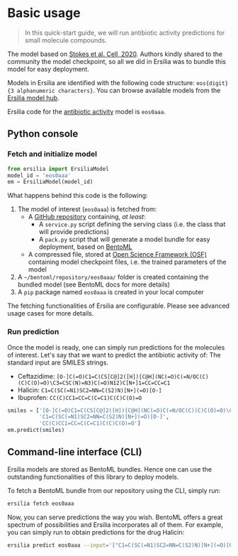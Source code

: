 # Basic usage

> In this quick-start guide, we will run antibiotic activity predictions for small molecule compounds.

The model based on [Stokes et al. Cell, 2020](https://pubmed.ncbi.nlm.nih.gov/32084340/).
Authors kindly shared to the community the model checkpoint, so all we did in Ersilia was to bundle this model for easy deployment.

Models in Ersilia are identified with the following code structure: `eos{digit}{3 alphanumeric characters}`.
You can browse available models from the [Ersilia model hub](https://ersilia-os.github.io/ersilia-hub.github.io/).

Ersilia code for the [antibiotic activity](https://ersilia-os.github.io/ersilia-hub.github.io/first-gemma-post/) model is `eos0aaa`.

## Python console

### Fetch and initialize model

```python
from ersilia import ErsiliaModel
model_id = 'eos0aaa'
em = ErsiliaModel(model_id)
```

What happens behind this code is the following:

1. The model of interest (`eos0aaa`) is fetched from:
    * A [GitHub repository](https://github.com/ersilia-os/eos0aaa) containing, _at least_:
        * A `service.py` script defining the serving class (i.e. the class that will provide predictions)
        * A `pack.py` script that will generate a model bundle for easy deployment, based on [BentoML](https://www.bentoml.ai/)
    * A compressed file, stored at [Open Science Framework (OSF)](https://osf.io/hu3km/) containing model checkpoint files, i.e. the trained parameters of the model
2. A `~/bentoml/repository/eos0aaa/` folder is created containing the bundled model (see BentoML docs for more details)
3. A `pip` package named `eos0aaa` is created in your local computer

The fetching functionalities of Ersilia are configurable. Please see advanced usage cases for more details.

### Run prediction

Once the model is ready, one can simply run predictions for the molecules of interest. Let's say that we want to predict the antibiotic activity of:
The standard input are SMILES strings.

* Ceftazidime: `[O-]C(=O)C1=C(CS[C@]2([H])[C@H](NC(=O)C(=N/OC(C)(C)C(O)=O)\C3=CSC(N)=N3)C(=O)N12)C[N+]1=CC=CC=C1`
* Halicin: `C1=C(SC(=N1)SC2=NN=C(S2)N)[N+](=O)[O-]`
* Ibuprofen: `CC(C)CC1=CC=C(C=C1)C(C)C(O)=O`

```python
smiles = ['[O-]C(=O)C1=C(CS[C@]2([H])[C@H](NC(=O)C(=N/OC(C)(C)C(O)=O)\C3=CSC(N)=N3)C(=O)N12)C[N+]1=CC=CC=C1',
          'C1=C(SC(=N1)SC2=NN=C(S2)N)[N+](=O)[O-]',
          'CC(C)CC1=CC=C(C=C1)C(C)C(O)=O']
em.predict(smiles)
```

## Command-line interface (CLI)

Ersilia models are stored as BentoML bundles. Hence one can use the outstanding functionalities of this library to deploy models.

To fetch a BentoML bundle from our repository using the CLI, simply run:

```bash
ersilia fetch eos0aaa
```

Now, you can serve predictions the way you wish. BentoML offers a great spectrum of possibilities and Ersilia incorporates all of them.
For example, you can simply run to obtain predictions for the drug Halicin:

```bash
ersilia predict eos0aaa --input='["C1=C(SC(=N1)SC2=NN=C(S2)N)[N+](=O)[O-]"]'
